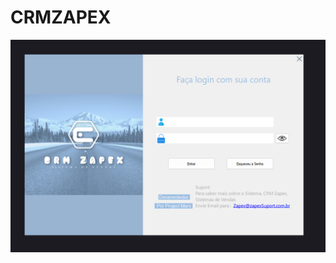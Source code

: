 <h1 class="text-center">CRMZAPEX</h1>
<img src="https://github.com/afsilva3021/CRMZAPEX/blob/master/imagens/Login.png" alt="Tela de login referente ao sistema">
